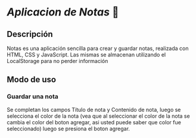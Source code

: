 # ***Aplicacion de Notas*** :pushpin:

## **Descripción**

Notas es una aplicación sencilla para crear y guardar notas, realizada con HTML, CSS y JavaScript. Las mismas se almacenan utilizando el LocalStorage para no perder información

## **Modo de uso**

### **Guardar una nota**
Se completan los campos Título de nota y Contenido de nota, luego se selecciona el color de la nota (vea que al seleccionar el color de la nota se cambia el color del boton agregar, asi usted puede saber que color fue seleccionado) luego se presiona el boton agregar.